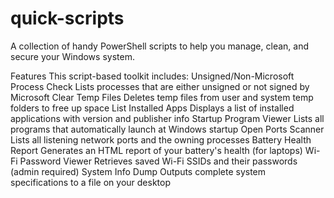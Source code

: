 # quick-scripts
A collection of handy PowerShell scripts to help you manage, clean, and secure your Windows system.

Features
This script-based toolkit includes:
Unsigned/Non-Microsoft Process Check	Lists processes that are either unsigned or not signed by Microsoft
Clear Temp Files	Deletes temp files from user and system temp folders to free up space
List Installed Apps	Displays a list of installed applications with version and publisher info
Startup Program Viewer	Lists all programs that automatically launch at Windows startup
Open Ports Scanner	Lists all listening network ports and the owning processes
Battery Health Report	Generates an HTML report of your battery's health (for laptops)
Wi-Fi Password Viewer	Retrieves saved Wi-Fi SSIDs and their passwords (admin required)
System Info Dump	Outputs complete system specifications to a file on your desktop
